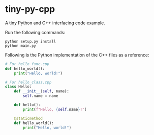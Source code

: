 # tiny-py-cpp

A tiny Python and C++ interfacing code example.

Run the following commands:

```shell
python setup.py install
python main.py
```

Following is the Python implementation of the C++ files as a reference:

```py
# For hello_func.cpp
def hello_world():
    print("Hello, world!")
```

```py
# For hello_class.cpp
class Hello:
    def __init__(self, name):
        self.name = name

    def hello():
        print(f"Hello, {self.name}!")

    @staticmethod
    def hello_world():
        print("Hello, world!")
```
